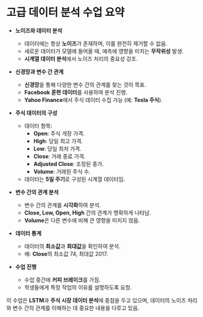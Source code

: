 # 고급 데이터 분석 수업 요약

- **노이즈와 데이터 분석**

  - 데이터에는 항상 **노이즈**가 존재하며, 이를 완전히 제거할 수 없음.
  - 새로운 데이터가 모델에 들어올 때, 예측에 영향을 미치는 **무작위성** 발생.
  - **시계열 데이터 분석**에서 노이즈 처리의 중요성 강조.

- **신경망과 변수 간 관계**

  - **신경망**을 통해 다양한 변수 간의 관계를 찾는 것이 목표.
  - **Facebook 훈련 데이터**를 사용하여 분석 진행.
  - **Yahoo Finance**에서 주식 데이터 수집 가능 (예: **Tesla 주식**).

- **주식 데이터의 구성**

  - 데이터 항목:
    - **Open**: 주식 개장 가격.
    - **High**: 당일 최고 가격.
    - **Low**: 당일 최저 가격.
    - **Close**: 거래 종료 가격.
    - **Adjusted Close**: 조정된 종가.
    - **Volume**: 거래된 주식 수.
  - 데이터는 **5일 주기**로 구성된 시계열 데이터임.

- **변수 간의 관계 분석**

  - 변수 간의 관계를 **시각화**하여 분석.
  - **Close, Low, Open, High** 간의 관계가 명확하게 나타남.
  - **Volume**은 다른 변수에 비해 큰 영향을 미치지 않음.

- **데이터 통계**

  - 데이터의 **최소값**과 **최대값**을 확인하여 분석.
  - 예: **Close**의 최소값 74, 최대값 2017.

- **수업 진행**
  - 수업 중간에 **커피 브레이크**를 가짐.
  - 학생들에게 특정 작업의 이유를 설명하도록 요청.

이 수업은 **LSTM**과 **주식 시장 데이터 분석**에 중점을 두고 있으며, 데이터의 노이즈 처리와 변수 간의 관계를 이해하는 데 중요한 내용을 다루고 있음.
